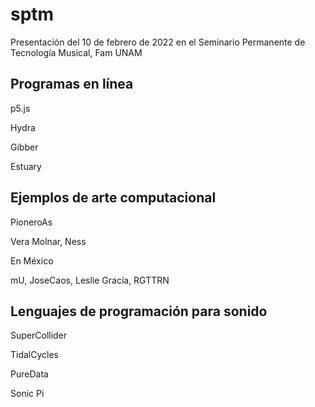 # sptm
Presentación del 10 de febrero de 2022 en el Seminario Permanente de Tecnología Musical, Fam UNAM
## Programas en línea
p5.js

Hydra

Gibber

Estuary
## Ejemplos de arte computacional
PioneroAs

Vera Molnar, Ness

En México

mU, JoseCaos, Leslie Gracía, RGTTRN

## Lenguajes de programación para sonido
SuperCollider

TidalCycles

PureData

Sonic Pi